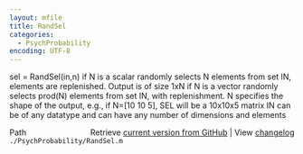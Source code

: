 ```yaml
---
layout: mfile
title: RandSel
categories:
  - PsychProbability
encoding: UTF-8
---
```


sel = RandSel(in,n)
  if N is a scalar
    randomly selects N elements from set IN, elements are replenished.
    Output is of size 1xN
  if N is a vector
    randomly selects prod(N) elements from set IN, with replenishment. N
    specifies the shape of the output, e.g., if N=[10 10 5], SEL will be
    a 10x10x5 matrix
  IN can be of any datatype and can have any number of dimensions and
  elements


<div class="code_header" style="text-align:right;">
  <span style="float:left;">Path&nbsp;&nbsp;</span> <span class="counter">Retrieve <a href=
  "https://raw.github.com/Psychtoolbox-3/Psychtoolbox-3/beta/./PsychProbability/RandSel.m">current version from GitHub</a> | View <a href=
  "https://github.com/Psychtoolbox-3/Psychtoolbox-3/commits/beta/./PsychProbability/RandSel.m">changelog</a></span>
</div>
<div class="code">
  <code>./PsychProbability/RandSel.m</code>
</div>
